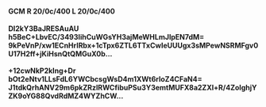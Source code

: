 #### GCM R 20/0c/400 L 20/0c/400
**DI2kY3BaJRESAuAU**<br/>**h5BeC+LbvEC/3493IihCuWGsYH3ajMeWHLmJlpEN7dM=**<br/>**9kPeVnP/xw1ECnHrIRbx+1cTpx6ZTL6TTxCwIeUUUgx3sMPewNSRMFgv0U17H2ff+jKiHsnQtQMGuX0b...**<br/><br/>
**+12cwNkP2kIng+Dr**<br/>**bOt2eNtv1LLsFdL6YWCbcsgWsD4m1XWt6rloZ4CFaN4=**<br/>**J1tdkQrhANV29m6pkZRzlRWCfibuPSu3Y3emtMUFX8a2ZXl+R/4ZoIghjYZK9oYG88QvdRdMZ4WYZhCW...**